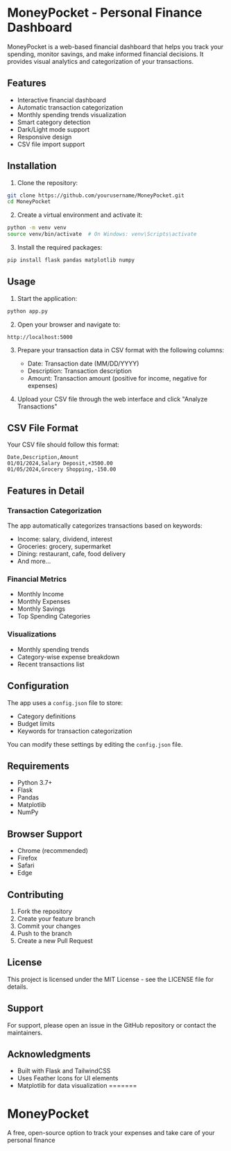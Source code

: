 # MoneyPocket - Personal Finance Dashboard

MoneyPocket is a web-based financial dashboard that helps you track your spending, monitor savings, and make informed financial decisions. It provides visual analytics and categorization of your transactions.

## Features

-  Interactive financial dashboard
-  Automatic transaction categorization
-  Monthly spending trends visualization
-  Smart category detection
-  Dark/Light mode support
-  Responsive design
-  CSV file import support

## Installation

1. Clone the repository:
```bash
git clone https://github.com/yourusername/MoneyPocket.git
cd MoneyPocket
```

2. Create a virtual environment and activate it:
```bash
python -m venv venv
source venv/bin/activate  # On Windows: venv\Scripts\activate
```

3. Install the required packages:
```bash
pip install flask pandas matplotlib numpy
```

## Usage

1. Start the application:
```bash
python app.py
```

2. Open your browser and navigate to:
```
http://localhost:5000
```

3. Prepare your transaction data in CSV format with the following columns:
   - Date: Transaction date (MM/DD/YYYY)
   - Description: Transaction description
   - Amount: Transaction amount (positive for income, negative for expenses)

4. Upload your CSV file through the web interface and click "Analyze Transactions"

## CSV File Format

Your CSV file should follow this format:
```csv
Date,Description,Amount
01/01/2024,Salary Deposit,+3500.00
01/05/2024,Grocery Shopping,-150.00
```

## Features in Detail

### Transaction Categorization
The app automatically categorizes transactions based on keywords:
- Income: salary, dividend, interest
- Groceries: grocery, supermarket
- Dining: restaurant, cafe, food delivery
- And more...

### Financial Metrics
- Monthly Income
- Monthly Expenses
- Monthly Savings
- Top Spending Categories

### Visualizations
- Monthly spending trends
- Category-wise expense breakdown
- Recent transactions list

## Configuration

The app uses a `config.json` file to store:
- Category definitions
- Budget limits
- Keywords for transaction categorization

You can modify these settings by editing the `config.json` file.

## Requirements

- Python 3.7+
- Flask
- Pandas
- Matplotlib
- NumPy

## Browser Support

- Chrome (recommended)
- Firefox
- Safari
- Edge

## Contributing

1. Fork the repository
2. Create your feature branch
3. Commit your changes
4. Push to the branch
5. Create a new Pull Request

## License

This project is licensed under the MIT License - see the LICENSE file for details.

## Support

For support, please open an issue in the GitHub repository or contact the maintainers.

## Acknowledgments

- Built with Flask and TailwindCSS
- Uses Feather Icons for UI elements
- Matplotlib for data visualization
=======
# MoneyPocket
A free, open-source option to track your expenses and take care of your personal finance
